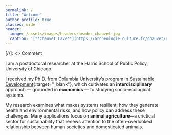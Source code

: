 ```yaml
---
permalink: /
title: "Welcome"
author_profile: true
classes: wide
header:
  image: /assets/images/headers/header_chauvet.jpg
  caption: '[**Chauvet Cave**](https://archeologie.culture.fr/chauvet/en/symbolic-expressions){:target="_blank"} (~ 34,000 BP)'
---
```


[//]: <> Comment

I am a postdoctoral researcher at the Harris School of Public Policy, University of Chicago.

I received my Ph.D. from Columbia University’s program in [Sustainable Development](https://www.sipa.columbia.edu/academics/programs/phd-sustainable-development){:target="_blank"}, which cultivates an **interdisciplinary** approach — grounded in **economics** — to studying socio-ecological systems.

My research examines what makes systems resilient, how they generate health and environmental risks, and how policy can address these challenges.
Many applications focus on **animal agriculture**—a crictical sector for sustainability that renews attention to the often-overlooked relationship between human societies and domesticated animals.


